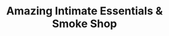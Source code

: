 ---
title: "Amazing Intimate Essentials & Smoke Shop"
url: /providence/amazing-intimate-essentials-and-smoke-shop/
shop: erotic
---